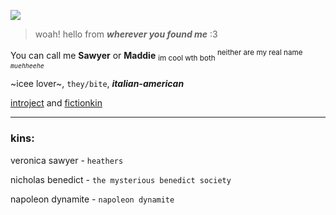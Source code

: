 ![](https://files.catbox.moe/3vwzte.png)

> woah! hello from ***wherever you found me*** :3

You can call me **Sawyer** or **Maddie**  <sub> im cool wth both </sub> <sup> neither are my real name *`muehheehe`* </sup>

~icee lover~, `they/bite`, ***italian-american***

[introject](https://www.merriam-webster.com/dictionary/introject) and [fictionkin](https://coroika.fandom.com/f/p/4400000000000087574/r/4400000000000261973#:~:text=%2D%20KINNING%20%2D,it%20goes%20deeper%20than%20that.)

***

### kins:
veronica sawyer - `heathers`

nicholas benedict - `the mysterious benedict society`

napoleon dynamite - `napoleon dynamite`
